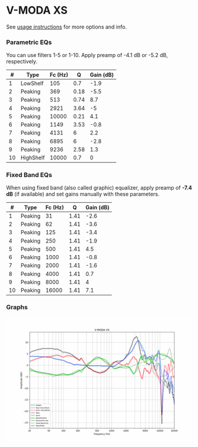 # V-MODA XS
See [usage instructions](https://github.com/jaakkopasanen/AutoEq#usage) for more options and info.

### Parametric EQs
You can use filters 1-5 or 1-10. Apply preamp of -4.1 dB or -5.2 dB, respectively.

|   # | Type      |   Fc (Hz) |    Q |   Gain (dB) |
|-----|-----------|-----------|------|-------------|
|   1 | LowShelf  |       105 | 0.7  |        -1.9 |
|   2 | Peaking   |       369 | 0.18 |        -5.5 |
|   3 | Peaking   |       513 | 0.74 |         8.7 |
|   4 | Peaking   |      2921 | 3.64 |        -5   |
|   5 | Peaking   |     10000 | 0.21 |         4.1 |
|   6 | Peaking   |      1149 | 3.53 |        -0.8 |
|   7 | Peaking   |      4131 | 6    |         2.2 |
|   8 | Peaking   |      6895 | 6    |        -2.8 |
|   9 | Peaking   |      9236 | 2.58 |         1.3 |
|  10 | HighShelf |     10000 | 0.7  |         0   |

### Fixed Band EQs
When using fixed band (also called graphic) equalizer, apply preamp of **-7.4 dB** (if available) and set gains manually with these parameters.

|   # | Type    |   Fc (Hz) |    Q |   Gain (dB) |
|-----|---------|-----------|------|-------------|
|   1 | Peaking |        31 | 1.41 |        -2.6 |
|   2 | Peaking |        62 | 1.41 |        -3.6 |
|   3 | Peaking |       125 | 1.41 |        -3.4 |
|   4 | Peaking |       250 | 1.41 |        -1.9 |
|   5 | Peaking |       500 | 1.41 |         4.5 |
|   6 | Peaking |      1000 | 1.41 |        -0.8 |
|   7 | Peaking |      2000 | 1.41 |        -1.6 |
|   8 | Peaking |      4000 | 1.41 |         0.7 |
|   9 | Peaking |      8000 | 1.41 |         4   |
|  10 | Peaking |     16000 | 1.41 |         7.1 |

### Graphs
![](./V-MODA%20XS.png)
